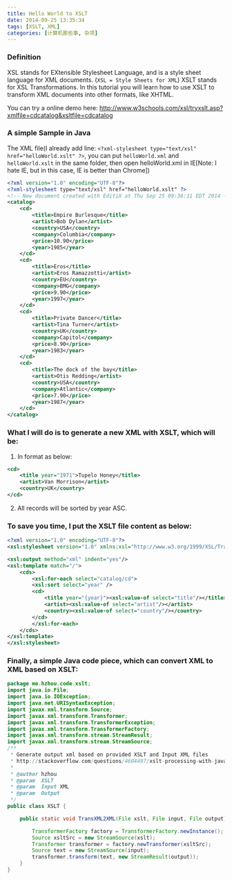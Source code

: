 ```yaml
---
title: Hello World to XSLT
date: 2014-09-25 13:35:34
tags: [XSLT, XML]
categories: [计算机那些事, 杂项]
---
```

### Definition
XSL stands for EXtensible Stylesheet Language, and is a style sheet language for XML documents. (`XSL = Style Sheets for XML`)
XSLT stands for XSL Transformations. In this tutorial you will learn how to use XSLT to transform XML documents into other formats, like XHTML.

You can try a online demo here: http://www.w3schools.com/xsl/tryxslt.asp?xmlfile=cdcatalog&xsltfile=cdcatalog
<!-- more -->
### A simple Sample in Java
The XML file(I already add line: `<?xml-stylesheet type="text/xsl" href="helloWorld.xslt" ?>`, you can put `helloWorld.xml` and `helloWorld.xslt` in the same folder, then open helloWorld.xml in IE[Note: I hate IE, but in this case, IE is better than Chrome])

```xml
<?xml version="1.0" encoding="UTF-8"?>
<?xml-stylesheet type="text/xsl" href="helloWorld.xslt" ?>
<!-- New document created with EditiX at Thu Sep 25 09:36:11 EDT 2014 -->
<catalog>
    <cd>
        <title>Empire Burlesque</title>
        <artist>Bob Dylan</artist>
        <country>USA</country>
        <company>Columbia</company>
        <price>10.90</price>
        <year>1985</year>
    </cd>
    <cd>
        <title>Eros</title>
        <artist>Eros Ramazzotti</artist>
        <country>EU</country>
        <company>BMG</company>
        <price>9.90</price>
        <year>1997</year>
    </cd>
    <cd>
        <title>Private Dancer</title>
        <artist>Tina Turner</artist>
        <country>UK</country>
        <company>Capitol</company>
        <price>8.90</price>
        <year>1983</year>
    </cd>
    <cd>
        <title>The dock of the bay</title>
        <artist>Otis Redding</artist>
        <country>USA</country>
        <company>Atlantic</company>
        <price>7.90</price>
        <year>1987</year>
    </cd>
</catalog>
```

### What I will do is to generate a new XML with XSLT, which will be:
1. In format as below:
```xml
<cd>
    <title year="1971">Tupelo Honey</title>
    <artist>Van Morrison</artist>
    <country>UK</country>
</cd>
```
2. All records will be sorted by year ASC.

### To save you time, I put the XSLT file content as below:
```xml
<?xml version="1.0" encoding="UTF-8"?>
<xsl:stylesheet version="1.0" xmlns:xsl="http://www.w3.org/1999/XSL/Transform">

<xsl:output method="xml" indent="yes"/>
<xsl:template match="/">
    <cds>
        <xsl:for-each select="catalog/cd">
        <xsl:sort select="year" />
        <cd>
            <title year="{year}"><xsl:value-of select="title"/></title>
            <artist><xsl:value-of select="artist"/></artist>
            <country><xsl:value-of select="country"/></country>
        </cd>
        </xsl:for-each>
    </cds>
</xsl:template>
</xsl:stylesheet>
```

### Finally, a simple Java code piece, which can convert XML to XML based on XSLT:

```java
package me.hzhou.code.xslt;
import java.io.File;
import java.io.IOException;
import java.net.URISyntaxException;
import javax.xml.transform.Source;
import javax.xml.transform.Transformer;
import javax.xml.transform.TransformerException;
import javax.xml.transform.TransformerFactory;
import javax.xml.transform.stream.StreamResult;
import javax.xml.transform.stream.StreamSource;
/**
 * Generate output xml based on provided XSLT and Input XML files
 * http://stackoverflow.com/questions/4604497/xslt-processing-with-java
 *
 * @author hzhou
 * @param  XSLT
 * @param  Input XML
 * @param  Output
 */
public class XSLT {

    public static void TransXML2XML(File xslt, File input, File output) throws IOException, URISyntaxException, TransformerException {

        TransformerFactory factory = TransformerFactory.newInstance();
        Source xsltSrc = new StreamSource(xslt);
        Transformer transformer = factory.newTransformer(xsltSrc);
        Source text = new StreamSource(input);
        transformer.transform(text, new StreamResult(output));
    }
}
```
